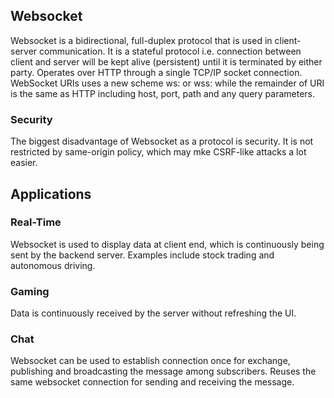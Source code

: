 ## Websocket

Websocket is a bidirectional, full-duplex protocol that is used in client-server communication. It is a stateful protocol i.e. connection between client and server will be kept alive (persistent) until it is terminated by either party. Operates over HTTP through a single TCP/IP socket connection. WebSocket URIs uses a new scheme ws: or wss: while the remainder of URI is the same as HTTP including host, port, path and any query parameters.

### Security

The biggest disadvantage of Websocket as a protocol is security. It is not restricted by same-origin policy, which may mke CSRF-like attacks a lot easier.

## Applications

### Real-Time

Websocket is used to display data at client end, which is continuously being sent by the backend server. Examples include stock trading and autonomous driving.

### Gaming

Data is continuously received by the server without refreshing the UI.

### Chat

Websocket can be used to establish connection once for exchange, publishing and broadcasting the message among subscribers. Reuses the same websocket connection for sending and receiving the message.
